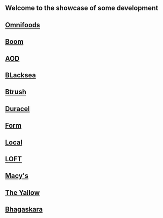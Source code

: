 ## Welcome to the showcase of some development

## [Omnifoods](omnifoods-final/index.html)
## [Boom](boom/index.html)
## [AOD](aod/index.html)
## [BLacksea](blacksea/index.html)
## [Btrush](btrush/index.html)
## [Duracel](duracel/index.html)
## [Form](formvalidation/index.html)
## [Local](localstorage/index.html)
## [LOFT](LOFT/index.html)
## [Macy's](macys/index.html)
## [The Yallow](theyalow/index.html)
## [Bhagaskara](bhagaskara/index.html)
